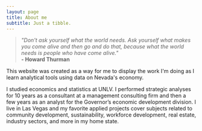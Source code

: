 ```yaml
---
layout: page
title: About me
subtitle: Just a tibble.
---
```


>_"Don't ask yourself what the world needs. Ask yourself what makes you come alive and then go and do that, because what the world needs is people who have come alive."_  
                        **- Howard Thurman**

This website was created as a way for me to display the work I'm doing as I learn analytical tools using data on Nevada's economy.

I studied economics and statistics at UNLV. I performed strategic analyses for 10 years as a consultant at a management consulting firm and then a few years as an analyst for the Governor’s economic development division. I live in Las Vegas and my favorite applied projects cover subjects related to community development, sustainability, workforce development, real estate, industry sectors, and more in my home state.
